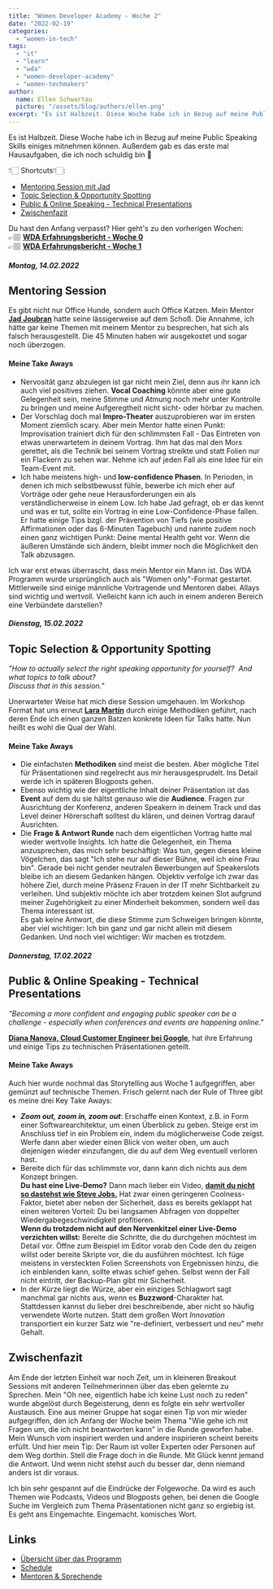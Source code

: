 ```yaml
---
title: "Women Developer Academy - Woche 2"
date: "2022-02-19"
categories: 
  - "women-in-tech"
tags: 
  - "it"
  - "learn"
  - "wda"
  - "women-developer-academy"
  - "women-techmakers"
author:
  name: Ellen Schwartau
  picture: "/assets/blog/authors/ellen.png"
excerpt: "Es ist Halbzeit. Diese Woche habe ich in Bezug auf meine Public Speaking Skills einiges mitnehmen können."
---
```


Es ist Halbzeit. Diese Woche habe ich in Bezug auf meine Public Speaking Skills einiges mitnehmen können. Außerdem gab es das erste mal Hausaufgaben, die ich noch schuldig bin 🤯

👇🏻 Shortcuts👇🏻:

- [Mentoring Session mit Jad](#mentoring)
- [Topic Selection & Opportunity Spotting](#topic)
- [Public & Online Speaking - Technical Presentations](#technical-presentations)
- [Zwischenfazit](#fazit-week2)

Du hast den Anfang verpasst? Hier geht's zu den vorherigen Wochen:  
👉🏽 [**WDA Erfahrungsbericht - Woche 0**](https://ellenschwartau.com/2022/02/05/women-developer-academy-woche-0/)  
👉🏽 **[WDA Erfahrungsbericht - Woche 1](https://ellenschwartau.com/2022/02/13/wda-week-1/)**

##### Montag, 14.02.2022

## Mentoring Session

Es gibt nicht nur Office Hunde, sondern auch Office Katzen. Mein Mentor **[Jad Joubran](https://jadjoubran.io/)** hatte seine lässigerweise auf dem Schoß. Die Annahme, ich hätte gar keine Themen mit meinem Mentor zu besprechen, hat sich als falsch herausgestellt. Die 45 Minuten haben wir ausgekostet und sogar noch überzogen.

#### Meine Take Aways

- Nervosität ganz abzulegen ist gar nicht mein Ziel, denn aus ihr kann ich auch viel positives ziehen. **Vocal Coaching** könnte aber eine gute Gelegenheit sein, meine Stimme und Atmung noch mehr unter Kontrolle zu bringen und meine Aufgeregtheit nicht sicht- oder hörbar zu machen.
- Der Vorschlag doch mal **Impro-Theater** auszuprobieren war im ersten Moment ziemlich scary. Aber mein Mentor hatte einen Punkt: Improvisation trainiert dich für den schlimmsten Fall - Das Eintreten von etwas unerwartetem in deinem Vortrag. Ihm hat das mal den Mors gerettet, als die Technik bei seinem Vortrag streikte und statt Folien nur ein Flackern zu sehen war. Nehme ich auf jeden Fall als eine Idee für ein Team-Event mit.
- Ich habe meistens high- und **low-confidence Phasen**. In Perioden, in denen ich mich selbstbewusst fühle, bewerbe ich mich eher auf Vorträge oder gehe neue Herausforderungen ein als verständlicherweise in einem Low. Ich habe Jad gefragt, ob er das kennt und was er tut, sollte ein Vortrag in eine Low-Confidence-Phase fallen. Er hatte einige Tips bzgl. der Prävention von Tiefs (wie positive Affirmationen oder das 6-Minuten Tagebuch) und nannte zudem noch einen ganz wichtigen Punkt: Deine mental Health geht vor. Wenn die äußeren Umstände sich ändern, bleibt immer noch die Möglichkeit den Talk abzusagen.

Ich war erst etwas überrascht, dass mein Mentor ein Mann ist. Das WDA Programm wurde ursprünglich auch als "Women only"-Format gestartet. Mittlerweile sind einige männliche Vortragende und Mentoren dabei. Allays sind wichtig und wertvoll. Vielleicht kann ich auch in einem anderen Bereich eine Verbündete darstellen?

##### Dienstag, 15.02.2022

## Topic Selection & Opportunity Spotting

_"How to actually select the right speaking opportunity for yourself?  And what topics to talk about?_  
_Discuss that in this session."_

Unerwarteter Weise hat mich diese Session umgehauen. Im Workshop Format hat uns erneut **[Lara Martín](https://laramartin.dev/)** durch einige Methodiken geführt, nach deren Ende ich einen ganzen Batzen konkrete Ideen für Talks hatte. Nun heißt es wohl die Qual der Wahl.

#### Meine Take Aways

- Die einfachsten **Methodiken** sind meist die besten. Aber mögliche Titel für Präsentationen sind regelrecht aus mir herausgesprudelt. Ins Detail werde ich in späteren Blogposts gehen.
- Ebenso wichtig wie der eigentliche Inhalt deiner Präsentation ist das **Event** auf dem du sie hältst genauso wie die **Audience**. Fragen zur Ausrichtung der Konferenz, anderen Speakern in deinem Track und das Level deiner Hörerschaft solltest du klären, und deinen Vortrag darauf Ausrichten.
- Die **Frage & Antwort Runde** nach dem eigentlichen Vortrag hatte mal wieder wertvolle Insights. Ich hatte die Gelegenheit, ein Thema anzusprechen, das mich sehr beschäftigt: Was tun, gegen dieses kleine Vögelchen, das sagt "Ich stehe nur auf dieser Bühne, weil ich eine Frau bin". Gerade bei nicht gender neutralen Bewerbungen auf Speakerslots bleibe ich an diesem Gedanken hängen. Objektiv verfolge ich zwar das höhere Ziel, durch meine Präsenz Frauen in der IT mehr Sichtbarkeit zu verleihen. Und subjektiv möchte ich aber trotzdem keinen Slot aufgrund meiner Zugehörigkeit zu einer Minderheit bekommen, sondern weil das Thema interessant ist.  
    Es gab keine Antwort, die diese Stimme zum Schweigen bringen könnte, aber viel wichtiger: Ich bin ganz und gar nicht allein mit diesem Gedanken. Und noch viel wichtiger: Wir machen es trotzdem.

##### Donnerstag, 17.02.2022

## Public & Online Speaking - Technical Presentations

_"Becoming a more confident and engaging public speaker can be a challenge - especially when conferences and events are happening online."_

[**Diana Nanova, Cloud Customer Engineer bei Google**](https://de.linkedin.com/in/diana-nanova-ba7019103), hat ihre Erfahrung und einige Tips zu technischen Präsentationen geteilt.

#### Meine Take Aways

Auch hier wurde nochmal das Storytelling aus Woche 1 aufgegriffen, aber gemünzt auf technische Themen. Frisch gelernt nach der Rule of Three gibt es meine drei Key Take Aways:

- _**Zoom out, zoom in, zoom out**_: Erschaffe einen Kontext, z.B. in Form einer Softwarearchitektur, um einen Überblick zu geben. Steige erst im Anschluss tief in ein Problem ein, indem du möglicherweise Code zeigst. Werfe dann aber wieder einen Blick von weiter oben, um auch diejenigen wieder einzufangen, die du auf dem Weg eventuell verloren hast.
- Bereite dich für das schlimmste vor, dann kann dich nichts aus dem Konzept bringen.  
    **Du hast eine Live-Demo?** Dann mach lieber ein Video, [**damit du nicht so dastehst wie Steve Jobs.**](https://www.youtube.com/watch?v=znxQOPFg2mo) Hat zwar einen geringeren Coolness-Faktor, bietet aber neben der Sicherheit, dass es bereits geklappt hat einen weiteren Vorteil: Du bei langsamen Abfragen von doppelter Wiedergabegeschwindigkeit profitieren.  
    **Wenn du trotzdem nicht auf den Nervenkitzel einer Live-Demo verzichten willst:** Bereite die Schritte, die du durchgehen möchtest im Detail vor. Öffne zum Beispiel im Editor vorab den Code den du zeigen willst oder bereite Skripte vor, die du ausführen möchtest. Ich füge meistens in versteckten Folien Screenshots von Ergebnissen hinzu, die ich einblenden kann, sollte etwas schief gehen. Selbst wenn der Fall nicht eintritt, der Backup-Plan gibt mir Sicherheit.
- In der Kürze liegt die Würze, aber ein einziges Schlagwort sagt manchmal gar nichts aus, wenn es **Buzzword**\-Charakter hat. Stattdessen kannst du lieber drei beschreibende, aber nicht so häufig verwendete Worte nutzen. Statt dem großen Wort _Innovation_ transportiert ein kurzer Satz wie "re-definiert, verbessert und neu" mehr Gehalt.

## Zwischenfazit

Am Ende der letzten Einheit war noch Zeit, um in kleineren Breakout Sessions mit anderen Teilnehmerinnen über das eben gelernte zu Sprechen. Mein "Oh nee, eigentlich habe ich keine Lust noch zu reden" wurde abgelöst durch Begeisterung, denn es folgte ein sehr wertvoller Austausch. Eine aus meiner Gruppe hat sogar einen Tip von mir wieder aufgegriffen, den ich Anfang der Woche beim Thema "Wie gehe ich mit Fragen um, die ich nicht beantworten kann" in die Runde geworfen habe. Mein Wunsch vom inspiriert werden und andere inspirieren scheint bereits erfüllt. Und hier mein Tip: Der Raum ist voller Experten oder Personen auf dem Weg dorthin. Stell die Frage doch in die Runde. Mit Glück kennt jemand die Antwort. Und wenn nicht stehst auch du besser dar, denn niemand anders ist dir voraus.

Ich bin sehr gespannt auf die Eindrücke der Folgewoche. Da wird es auch Themen wie Podcasts, Videos und Blogposts gehen, bei denen die Google Suche im Vergleich zum Thema Präsentationen nicht ganz so ergiebig ist. Es geht ans Eingemachte. Eingemacht. komisches Wort.

## Links

- [Übersicht über das Programm](https://events.withgoogle.com/women-developer-academy-europe/#content)
- [Schedule](https://events.withgoogle.com/women-developer-academy-europe/schedule-v1/#content)
- [Mentoren & Sprechende](https://events.withgoogle.com/women-developer-academy-europe/mentors--speakers/#content)
